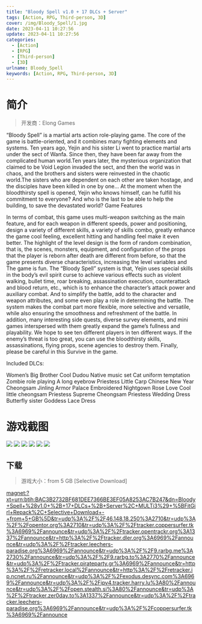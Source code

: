 ```yaml
---
title: "Bloody Spell v1.0 + 17 DLCs + Server"
tags: [Action, RPG, Third-person, 3D]
cover: /img/Bloody_Spell/1.jpg
date: 2023-04-11 10:27:56
update: 2023-04-11 10:27:56
categories: 
  - [Action]
  - [RPG]
  - [Third-person]
  - [3D]
urlname: Bloody_Spell
keywords: [Action, RPG, Third-person, 3D]
---
```

# 简介

> 开发商：Elong Games

“Bloody Spell” is a martial arts action role-playing game. The core of the game is battle-oriented, and it combines many fighting elements and systems.
Ten years ago, Yejin and his sister Li went to practice martial arts under the sect of Wanfa. Since then, they have been far away from the complicated human world.Ten years later, the mysterious organization that claimed to be Void Legion invaded the sect, and then the world was in chaos, and the brothers and sisters were reinvested in the chaotic world.The sisters who are dependent on each other are taken hostage, and the disciples have been killed in one by one… At the moment when the bloodthirsty spell is opened, Yejin who knows himself, can he fulfill his commitment to everyone? And who is the last to be able to help the building, to save the devastated world?
Game Features

In terms of combat, this game uses multi-weapon switching as the main feature, and for each weapon in different speeds, power and positioning, design a variety of different skills, a variety of skills combo, greatly enhance the game cool feeling, excellent hitting and handling feel make it even better.
The highlight of the level design is the form of random combination, that is, the scenes, monsters, equipment, and configuration of the props that the player is reborn after death are different from before, so that the game presents diverse characteristics, increasing the level variables and The game is fun.
The “Bloody Spell” system is that, Yejin uses special skills in the body’s evil spirit curse to achieve various effects such as violent walking, bullet time, roar breaking, assassination execution, counterattack and blood return, etc., which is to enhance the character’s attack power and auxiliary combat. And to simplify the battle, add to the character and weapon attributes, and some even play a role in determining the battle.
The system makes the combat part more flexible, more selective and versatile, while also ensuring the smoothness and refreshment of the battle. In addition, many interesting side quests, diverse survey elements, and mini games interspersed with them greatly expand the game’s fullness and playability.
We hope to see ten different players in ten different ways. If the enemy’s threat is too great, you can use the bloodthirsty skills, assassinations, flying props, scene agencies to destroy them. Finally, please be careful in this Survive in the game.

Included DLCs:

Women’s Big Brother
Cool Dudou
Native music set
Cat uniform temptation
Zombie role playing
A long eyebrow
Priestess
Little Carp
Chinese New Year Cheongsam
Jinling Armor
Palace Embroidered Nightgown
Rose Love
Cool little cheongsam
Priestess Supreme Cheongsam
Priestess Wedding Dress
Butterfly sister
Goddess Lace Dress

# 游戏截图

![](/img/Bloody_Spell/2.jpg)
![](/img/Bloody_Spell/3.jpg)
![](/img/Bloody_Spell/4.jpg)
![](/img/Bloody_Spell/5.jpg)
![](/img/Bloody_Spell/6.jpg)
![](/img/Bloody_Spell/7.jpg)


## 下载

> 游戏大小：from 5 GB [Selective Download]

[magnet:?xt=urn:btih:BAC3B2732BF681DEE7366BE3EF05A8253AC7B247&amp;dn=Bloody+Spell+%28v1.0+%2B+17+DLCs+%2B+Server%2C+MULTi3%29+%5BFitGirl+Repack%2C+Selective+Download+-+from+5+GB%5D&amp;tr=udp%3A%2F%2F46.148.18.250%3A2710&amp;tr=udp%3A%2F%2Fopentor.org%3A2710&amp;tr=udp%3A%2F%2Ftracker.coppersurfer.tk%3A6969%2Fannounce&amp;tr=udp%3A%2F%2Ftracker.opentrackr.org%3A1337%2Fannounce&amp;tr=http%3A%2F%2Ftracker.dler.org%3A6969%2Fannounce&amp;tr=udp%3A%2F%2Ftracker.leechers-paradise.org%3A6969%2Fannounce&amp;tr=udp%3A%2F%2F9.rarbg.me%3A2730%2Fannounce&amp;tr=udp%3A%2F%2F9.rarbg.to%3A2770%2Fannounce&amp;tr=udp%3A%2F%2Ftracker.pirateparty.gr%3A6969%2Fannounce&amp;tr=http%3A%2F%2Fretracker.local%2Fannounce&amp;tr=http%3A%2F%2Fretracker.ip.ncnet.ru%2Fannounce&amp;tr=udp%3A%2F%2Fexodus.desync.com%3A6969%2Fannounce&amp;tr=udp%3A%2F%2Fipv4.tracker.harry.lu%3A80%2Fannounce&amp;tr=udp%3A%2F%2Fopen.stealth.si%3A80%2Fannounce&amp;tr=udp%3A%2F%2Ftracker.zer0day.to%3A1337%2Fannounce&amp;tr=udp%3A%2F%2Ftracker.leechers-paradise.org%3A6969%2Fannounce&amp;tr=udp%3A%2F%2Fcoppersurfer.tk%3A6969%2Fannounce](magnet:?xt=urn:btih:BAC3B2732BF681DEE7366BE3EF05A8253AC7B247&amp;dn=Bloody+Spell+%28v1.0+%2B+17+DLCs+%2B+Server%2C+MULTi3%29+%5BFitGirl+Repack%2C+Selective+Download+-+from+5+GB%5D&amp;tr=udp%3A%2F%2F46.148.18.250%3A2710&amp;tr=udp%3A%2F%2Fopentor.org%3A2710&amp;tr=udp%3A%2F%2Ftracker.coppersurfer.tk%3A6969%2Fannounce&amp;tr=udp%3A%2F%2Ftracker.opentrackr.org%3A1337%2Fannounce&amp;tr=http%3A%2F%2Ftracker.dler.org%3A6969%2Fannounce&amp;tr=udp%3A%2F%2Ftracker.leechers-paradise.org%3A6969%2Fannounce&amp;tr=udp%3A%2F%2F9.rarbg.me%3A2730%2Fannounce&amp;tr=udp%3A%2F%2F9.rarbg.to%3A2770%2Fannounce&amp;tr=udp%3A%2F%2Ftracker.pirateparty.gr%3A6969%2Fannounce&amp;tr=http%3A%2F%2Fretracker.local%2Fannounce&amp;tr=http%3A%2F%2Fretracker.ip.ncnet.ru%2Fannounce&amp;tr=udp%3A%2F%2Fexodus.desync.com%3A6969%2Fannounce&amp;tr=udp%3A%2F%2Fipv4.tracker.harry.lu%3A80%2Fannounce&amp;tr=udp%3A%2F%2Fopen.stealth.si%3A80%2Fannounce&amp;tr=udp%3A%2F%2Ftracker.zer0day.to%3A1337%2Fannounce&amp;tr=udp%3A%2F%2Ftracker.leechers-paradise.org%3A6969%2Fannounce&amp;tr=udp%3A%2F%2Fcoppersurfer.tk%3A6969%2Fannounce)